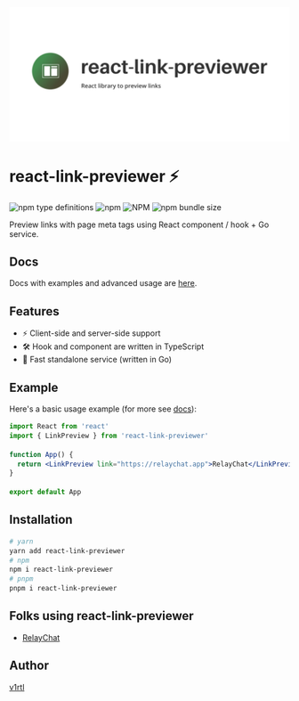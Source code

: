![](/cover.jpeg)

# react-link-previewer ⚡

![npm type definitions](https://img.shields.io/npm/types/react-link-previewer?style=flat-square) ![npm](https://img.shields.io/npm/v/react-link-previewer?style=flat-square) ![NPM](https://img.shields.io/npm/l/react-link-previewer?style=flat-square) ![npm bundle size](https://img.shields.io/bundlephobia/minzip/react-link-previewer?style=flat-square)

Preview links with page meta tags using React component / hook + Go service.

## Docs

Docs with examples and advanced usage are [here](https://react-link-previewer.now.sh/).

## Features

- ⚡ Client-side and server-side support
- 🛠️ Hook and component are written in TypeScript
- 🚀 Fast standalone service (written in Go)

## Example

Here's a basic usage example (for more see [docs](https://react-link-previewer.now.sh/)):

```jsx
import React from 'react'
import { LinkPreview } from 'react-link-previewer'

function App() {
  return <LinkPreview link="https://relaychat.app">RelayChat</LinkPreview>
}

export default App
```

## Installation

```sh
# yarn
yarn add react-link-previewer
# npm
npm i react-link-previewer
# pnpm
pnpm i react-link-previewer
```

## Folks using react-link-previewer

- [RelayChat](https://relaychat.app/)

## Author

[v1rtl](https://v1rtl.site)
